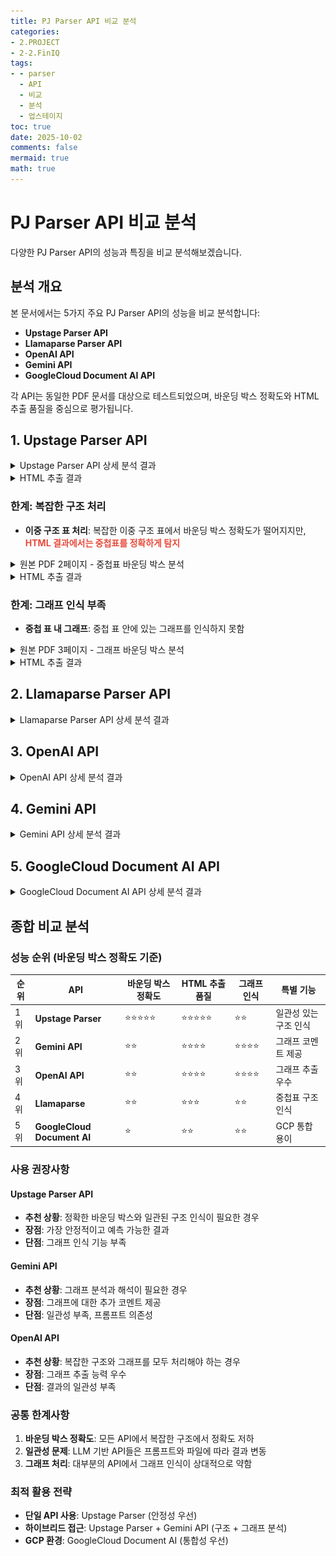 ```yaml
---
title: PJ Parser API 비교 분석
categories:
- 2.PROJECT
- 2-2.FinIQ
tags:
- - parser
  - API
  - 비교
  - 분석
  - 업스테이지
toc: true
date: 2025-10-02
comments: false
mermaid: true
math: true
---
```

# PJ Parser API 비교 분석

다양한 PJ Parser API의 성능과 특징을 비교 분석해보겠습니다.

##  분석 개요

본 문서에서는 5가지 주요 PJ Parser API의 성능을 비교 분석합니다:
- **Upstage Parser API**
- **Llamaparse Parser API** 
- **OpenAI API**
- **Gemini API**
- **GoogleCloud Document AI API**

각 API는 동일한 PDF 문서를 대상으로 테스트되었으며, 바운딩 박스 정확도와 HTML 추출 품질을 중심으로 평가됩니다.

## 1. Upstage Parser API

<details>
<summary>Upstage Parser API 상세 분석 결과</summary>

<div markdown="1">

###  장점: 객체 탐지 우수
- **일관성 있는 바운딩 박스**: 어노테이션 바운딩 박스 결과가 가장 일관성 있게 탐지되며, HTML 결과에서 테이블 구조를 정확하게 인식

<details>
<summary>원본 PDF 1페이지 - 바운딩 박스 분석 결과</summary>

![Upstage Parser 바운딩 박스 결과](/assets/images/PJ/1_parser_upstage_bbox.PNG)

</div>
</details>

<details>
<summary>HTML 추출 결과</summary>

<div markdown="1">
![Upstage Parser HTML 추출 결과 1](/assets/images/PJ/1_parser_upstage_bbox_내용.PNG)

![Upstage Parser HTML 추출 결과 2](/assets/images/PJ/1_parser_upstage_bbox_내용2.PNG)
</div>
</details>

###  한계: 복잡한 구조 처리
- **이중 구조 표 처리**: 복잡한 이중 구조 표에서 바운딩 박스 정확도가 떨어지지만, <span style="color: #e74c3c; font-weight: bold;">HTML 결과에서는 중첩표를 정확하게 탐지</span>

<details>
<summary>원본 PDF 2페이지 - 중첩표 바운딩 박스 분석</summary>

<div markdown="1">
![Upstage Parser 중첩표 바운딩 박스 결과](/assets/images/PJ/1_parser_upstage_bbox2.PNG)
</div>
</details>

<details>
<summary>HTML 추출 결과</summary>

<div markdown="1">
![Upstage Parser 중첩표 HTML 추출 결과](/assets/images/PJ/1_parser_upstage_bbox2_분석.PNG)
</div>
</details>

###  한계: 그래프 인식 부족
- **중첩 표 내 그래프**: 중첩 표 안에 있는 그래프를 인식하지 못함 

<details>
<summary>원본 PDF 3페이지 - 그래프 바운딩 박스 분석</summary>

<div markdown="1">
![Upstage Parser 그래프 바운딩 박스 결과](/assets/images/PJ/1_parser_upstage_bbox3.PNG)
</div>
</details>

<details>
<summary>HTML 추출 결과</summary>

<div markdown="1">
![Upstage Parser 그래프 HTML 추출 결과](/assets/images/PJ/1_parser_upstage_bbox3_분석.PNG)
</div>
</details>

</details>

## 2. Llamaparse Parser API

<details>
<summary>Llamaparse Parser API 상세 분석 결과</summary>

<div markdown="1">
###  한계: 기본 표 처리 부족
- **표 처리**: 바운딩 박스가 부정확하며, 단일 표 형식에서도 정확한 추출이 어려움

<details>
<summary>원본 PDF 1페이지 - 바운딩 박스 분석 결과</summary>

<div markdown="1">
![Llamaparse Parser 바운딩 박스 결과](/assets/images/PJ/02_Llamaparse_bbox.PNG)
</div>
</details>

<details>
<summary>HTML 추출 결과</summary>

<div markdown="1">
![Llamaparse Parser HTML 추출 결과](/assets/images/PJ/02_Llamaparse_bbox_분석.PNG)
</div>
</details>

###  혼재된 결과: 중첩표 처리
- **표 처리**: 바운딩 박스가 부정확하며 중첩표 구조에서 내용이 한 칸씩 밀림 <span style="color: #e74c3c; font-weight: bold;">(빨간색 표시)</span><br>
- **긍정적 측면**: 중첩표 구조 자체는 정확하게 인식 <span style="color: #3498db; font-weight: bold;">(파란색 표시)</span>

<details>
<summary>원본 PDF 2페이지 - 중첩표 바운딩 박스 분석</summary>

<div markdown="1">
![Llamaparse Parser 중첩표 바운딩 박스 결과](/assets/images/PJ/02_Llamaparse_bbox2.PNG)
</div>
</details>

<details>
<summary>HTML 추출 결과</summary>

<div markdown="1">
![Llamaparse Parser 중첩표 HTML 추출 결과](/assets/images/PJ/02_Llamaparse_bbox2_분석.PNG)
</div>
</details>
</details>


## 3. OpenAI API

<details>
<summary>OpenAI API 상세 분석 결과</summary>

<div markdown="1">
###  한계: 일관성 부족
- **표 처리**: 바운딩 박스가 부정확하며 프롬프트와 PDF 파일에 따라 결과가 달라짐
- **일관성 문제**: 추출 결과의 일관성과 정확성이 떨어짐
- **긍정적 측면**: HTML 추출에서는 중첩표 테이블을 정확하게 인식하고 복잡한 구조도 잘 처리
<details>
<summary>원본 PDF 1,2페이지 - 바운딩 박스 분석 결과</summary>

<div markdown="1">
![OpenAI API 바운딩 박스 결과 1](/assets/images/PJ/03_openAI_bbox.PNG)
![OpenAI API 바운딩 박스 결과 2](/assets/images/PJ/03_openAI_bbox2.PNG)
</div>
</details>

<details>
<summary>HTML 추출 결과</summary>

<div markdown="1">
![OpenAI API HTML 추출 결과](/assets/images/PJ/03_openAI_bbox_분석.PNG)
</div>
</details>

###  장점: 그래프 추출 가능
- **그래프 인식**: 바운딩 박스는 부정확하지만 HTML 추출에서 그래프를 정확하게 탐지하고 추출
<details>
<summary>원본 PDF 3페이지 - 그래프 바운딩 박스 분석</summary>

<div markdown="1">
![OpenAI API 그래프 바운딩 박스 결과](/assets/images/PJ/03_openAI_bbox3.PNG)

</div>
</details>

<details>
<summary>HTML 추출 결과</summary>

<div markdown="1">
![OpenAI API 그래프 HTML 추출 결과](/assets/images/PJ/03_openAI_bbox_분석2.PNG)
</div>
</details>

</details>

## 4. Gemini API

<details>
<summary>Gemini API 상세 분석 결과</summary>

<div markdown="1">
OpenAI API와 유사한 결과를 보이며, 차이점은 HTML 추출 결과에서 그래프의 내용을 파악하고 간단한 코멘트를 제공하는 점입니다.

###  한계: 일관성 부족
- **표 처리**: 바운딩 박스가 부정확하며 프롬프트와 PDF 파일에 따라 결과가 달라짐
- **일관성 문제**: 추출 결과의 일관성과 정확성이 떨어짐
- **긍정적 측면**: HTML 추출에서는 중첩표 테이블을 정확하게 인식하고 복잡한 구조도 잘 처리
<details>
<summary>원본 PDF 1,2페이지 - 바운딩 박스 분석 결과</summary>

<div markdown="1">
![Gemini API 바운딩 박스 결과 1](/assets/images/PJ/04_Gemini_bbox.PNG)
![Gemini API 바운딩 박스 결과 2](/assets/images/PJ/04_Gemini_bbox2.PNG)
</div>
</details>

<details>
<summary>HTML 추출 결과</summary>

<div markdown="1">
![Gemini API HTML 추출 결과](/assets/images/PJ/04_Gemini_bbox_분석1.PNG)
</div>
</details>

###  장점: 그래프 추출 및 코멘트 제공
- **그래프 인식**: 바운딩 박스는 부정확하지만 HTML 추출에서 그래프를 정확하게 탐지하고 추출
- **추가 기능**: 그래프 내용을 파악하여 간단한 코멘트를 제공하는 차별화된 기능
<details>
<summary>원본 PDF 3페이지 - 그래프 바운딩 박스 분석</summary>

<div markdown="1">
![Gemini API 그래프 바운딩 박스 결과](/assets/images/PJ/04_Gemini_bbox3.PNG)

</div>
</details>

<details>
<summary>HTML 추출 결과</summary>

<div markdown="1">
![Gemini API 그래프 HTML 추출 결과](/assets/images/PJ/04_Gemini_bbox_분석2.PNG)
</div>
</details>
</details>


## 5. GoogleCloud Document AI API

<details>
<summary>GoogleCloud Document AI API 상세 분석 결과</summary>

<div markdown="1">
GCP 환경을 이용하는 경우에는 GoogleCloud Document AI API 사용을 고려할 수 있습니다.

###  한계: 구조적 처리 부족
- **표 처리**: 바운딩 박스가 부정확하며, HTML/TXT 추출 결과가 나열식으로 출력됨
- **구조 문제**: 테이블을 별도로 정리하지 않아 청킹과 데이터 중복 문제가 예상됨
<details>
<summary>원본 PDF 1,2페이지 - 바운딩 박스 분석 결과</summary>

<div markdown="1">
![GoogleCloud Document AI 바운딩 박스 결과 1](/assets/images/PJ/05_GoogleCloud_DocumentAI_bbox.PNG)
![GoogleCloud Document AI 바운딩 박스 결과 2](/assets/images/PJ/05_GoogleCloud_DocumentAI_bbox2.PNG)
</div>
</details>

<details>
<summary>HTML 추출 결과</summary>

<div markdown="1">
![GoogleCloud Document AI HTML 추출 결과](/assets/images/PJ/05_GoogleCloud_DocumentAI_bbox_분석.PNG)

</div>
</details>

###  혼재된 결과: 그래프 추출
- **그래프 처리**: 바운딩 박스는 부정확하지만 HTML/TXT 추출에서 그래프를 탐지
- **데이터 문제**: 추출된 데이터와 누락된 데이터가 혼재되어 있음
- **구조적 한계**: 나열식 출력으로 인한 청킹과 데이터 중복 문제 지속
<details>
<summary>원본 PDF 3페이지 - 그래프 바운딩 박스 분석</summary>

<div markdown="1">
![GoogleCloud Document AI 그래프 바운딩 박스 결과](/assets/images/PJ/05_GoogleCloud_DocumentAI_bbox3.PNG)

</div>
</details>

<details>
<summary>HTML 추출 결과</summary>

<div markdown="1">
![GoogleCloud Document AI 그래프 HTML 추출 결과](/assets/images/PJ/05_GoogleCloud_DocumentAI_bbox_분석3.PNG)

</div>
</details>
</details>

##  종합 비교 분석

###  성능 순위 (바운딩 박스 정확도 기준)

| 순위 | API | 바운딩 박스 정확도 | HTML 추출 품질 | 그래프 인식 | 특별 기능 |
|------|-----|------------------|---------------|------------|----------|
| 1위 | **Upstage Parser** | ⭐⭐⭐⭐⭐ | ⭐⭐⭐⭐⭐ | ⭐⭐ | 일관성 있는 구조 인식 |
| 2위 | **Gemini API** | ⭐⭐ | ⭐⭐⭐⭐ | ⭐⭐⭐⭐ | 그래프 코멘트 제공 |
| 3위 | **OpenAI API** | ⭐⭐ | ⭐⭐⭐⭐ | ⭐⭐⭐⭐ | 그래프 추출 우수 |
| 4위 | **Llamaparse** | ⭐⭐ | ⭐⭐⭐ | ⭐⭐ | 중첩표 구조 인식 |
| 5위 | **GoogleCloud Document AI** | ⭐ | ⭐⭐ | ⭐⭐ | GCP 통합 용이 |

###  사용 권장사항

#### **Upstage Parser API** 
- **추천 상황**: 정확한 바운딩 박스와 일관된 구조 인식이 필요한 경우
- **장점**: 가장 안정적이고 예측 가능한 결과
- **단점**: 그래프 인식 기능 부족

#### **Gemini API**
- **추천 상황**: 그래프 분석과 해석이 필요한 경우
- **장점**: 그래프에 대한 추가 코멘트 제공
- **단점**: 일관성 부족, 프롬프트 의존성

#### **OpenAI API**
- **추천 상황**: 복잡한 구조와 그래프를 모두 처리해야 하는 경우
- **장점**: 그래프 추출 능력 우수
- **단점**: 결과의 일관성 부족

###  공통 한계사항

1. **바운딩 박스 정확도**: 모든 API에서 복잡한 구조에서 정확도 저하
2. **일관성 문제**: LLM 기반 API들은 프롬프트와 파일에 따라 결과 변동
3. **그래프 처리**: 대부분의 API에서 그래프 인식이 상대적으로 약함

###  최적 활용 전략

- **단일 API 사용**: Upstage Parser (안정성 우선)
- **하이브리드 접근**: Upstage Parser + Gemini API (구조 + 그래프 분석)
- **GCP 환경**: GoogleCloud Document AI (통합성 우선)
